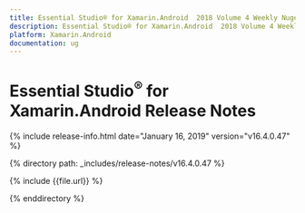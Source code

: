 ```yaml
---
title: Essential Studio® for Xamarin.Android  2018 Volume 4 Weekly Nuget  Release Notes  
description: Essential Studio® for Xamarin.Android  2018 Volume 4 Weekly Nuget  Release Notes  
platform: Xamarin.Android
documentation: ug
---
```


# Essential Studio<sup>®</sup> for Xamarin.Android  Release Notes  

{% include release-info.html date="January 16, 2019"  version="v16.4.0.47" %} 


{% directory path: _includes/release-notes/v16.4.0.47 %}

{% include {{file.url}} %}

{% enddirectory %}